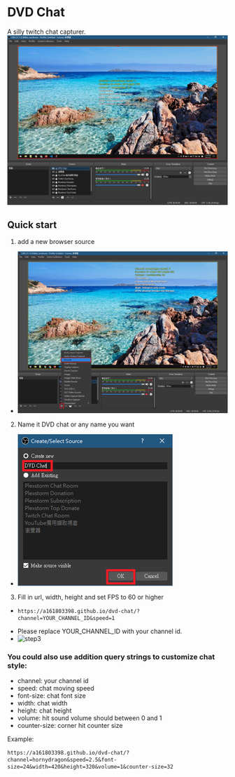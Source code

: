 # DVD Chat
A silly twitch chat capturer.
![preview](/pictures/done.png)
## Quick start
1. add a new browser source
  - ![step1](/pictures/step_1.png)

2. Name it DVD chat or any name you want
 - ![step2](/pictures/step_2.png)

3. Fill in url, width, height and set FPS to 60 or higher
- ```
  https://a161803398.github.io/dvd-chat/?channel=YOUR_CHANNEL_ID&speed=1
  ```
- Please replace YOUR_CHANNEL_ID with your channel id.
- ![step3](/pictures/step_3.png)

### You could also use addition query strings to customize chat style: 

- channel: your channel id
- speed: chat moving speed
- font-size: chat font size
- width: chat width
- height: chat height
- volume: hit sound volume should between 0 and 1
- counter-size: corner hit counter size

Example:
```
https://a161803398.github.io/dvd-chat/?channel=hornydragon&speed=2.5&font-size=24&width=420&height=320&volume=1&counter-size=32
```
